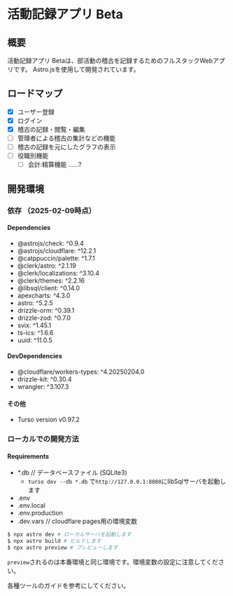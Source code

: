# 活動記録アプリ Beta

## 概要

活動記録アプリ Betaは、部活動の稽古を記録するためのフルスタックWebアプリです。
Astro.jsを使用して開発されています。

## ロードマップ

- [x] ユーザー登録
- [x] ログイン
- [x] 稽古の記録・閲覧・編集
- [ ] 管理者による稽古の集計などの機能
- [ ] 稽古の記録を元にしたグラフの表示
- [ ] 役職別機能
    - [ ] 会計:精算機能 ……?

## 開発環境

### 依存 （2025-02-09時点）

#### Dependencies

- @astrojs/check: ^0.9.4
- @astrojs/cloudflare: ^12.2.1
- @catppuccin/palette: ^1.7.1
- @clerk/astro: ^2.1.19
- @clerk/localizations: ^3.10.4
- @clerk/themes: ^2.2.16
- @libsql/client: ^0.14.0
- apexcharts: ^4.3.0
- astro: ^5.2.5
- drizzle-orm: ^0.39.1
- drizzle-zod: ^0.7.0
- svix: ^1.45.1
- ts-ics: ^1.6.6
- uuid: ^11.0.5

#### DevDependencies

- @cloudflare/workers-types: ^4.20250204.0
- drizzle-kit: ^0.30.4
- wrangler: ^3.107.3

#### その他

- Turso version v0.97.2

### ローカルでの開発方法

#### Requirements

- \*.db // データベースファイル (SQLite3)
    - `turso dev --db *.db` で`http://127.0.0.1:8080`にlibSqlサーバを起動します
- .env
- .env.local
- .env.production
- .dev.vars // cloudflare pages用の環境変数

```bash
$ npx astro dev # ローカルサーバを起動します
$ npx astro build # ビルドします
$ npx astro preview # プレビューします
```

`preview`されるのは本番環境と同じ環境です。環境変数の設定に注意してください。

各種ツールのガイドを参考にしてください。
